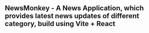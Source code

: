 ## NewsMonkey - A News Application, which provides latest news updates of different category, build using Vite + React
